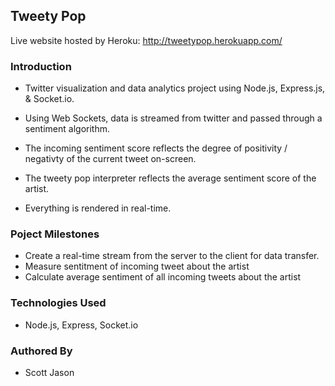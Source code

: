 ## Tweety Pop

Live website hosted by Heroku: http://tweetypop.herokuapp.com/

### Introduction

- Twitter visualization and data analytics project using Node.js, Express.js, & Socket.io.

- Using Web Sockets, data is streamed from twitter and passed through a sentiment algorithm.

- The incoming sentiment score reflects the degree of positivity / negativty of the current tweet on-screen.

- The tweety pop interpreter reflects the average sentiment score of the artist. 

- Everything is rendered in real-time.

### Poject Milestones

- Create a real-time stream from the server to the client for data transfer.
- Measure sentitment of incoming tweet about the artist
- Calculate average sentiment of all incoming tweets about the artist

### Technologies Used

- Node.js, Express, Socket.io

### Authored By
- Scott Jason
